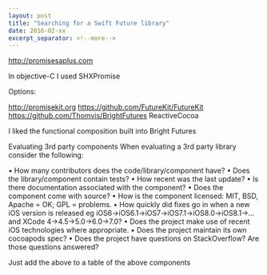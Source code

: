 ```yaml
---
layout: post
title: "Searching for a Swift Future library"
date: 2016-02-xx
excerpt_separator: <!--more-->
---
```


http://promisesaplus.com

In objective-C I used SHXPromise


Options:

http://promisekit.org
https://github.com/FutureKit/FutureKit
https://github.com/Thomvis/BrightFutures
ReactiveCocoa

I liked the functional composition built into Bright Futures


Evaluating 3rd party components
When evaluating a 3rd party library consider the following:

• How many contributors does the code/library/component have?
• Does the library/component contain tests?
• How recent was the last update?
• Is there documentation associated with the component?
• Does the component come with source?
• How is the component licensed: MIT, BSD, Apache = OK; GPL = problems.
• How quickly did fixes go in when a new iOS version is released eg iOS6->iOS6.1->iOS7->iOS7.1->iOS8.0->iOS8.1->... and XCode 4->4.5->5.0->6.0->7.0?
• Does the project make use of recent iOS technologies where appropriate.
• Does the project maintain its own cocoapods spec?
• Does the project have questions on StackOverflow? Are those questions answered?

Just add the above to a table of the above components
